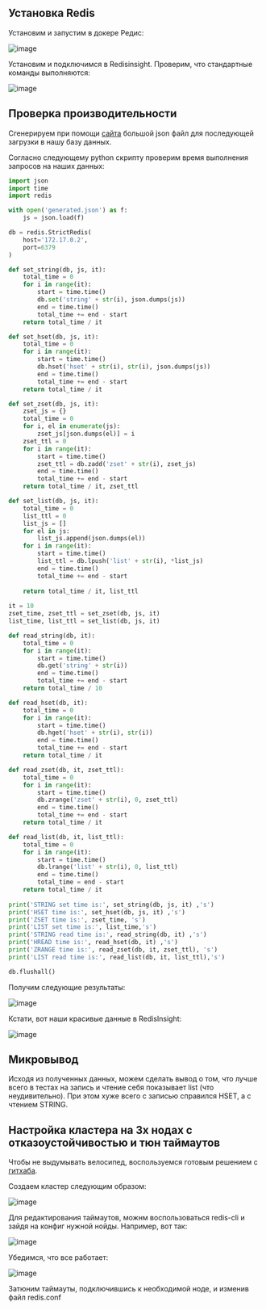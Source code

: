 ## Установка Redis
Установим и запустим в докере Редис:

![image](https://user-images.githubusercontent.com/78553805/234354265-96f9370a-9d91-4293-8a2d-34a5561977fb.png)

Установим и подключимся в Redisinsight. Проверим, что стандартные команды выполняются:

![image](https://user-images.githubusercontent.com/78553805/234354623-da0c815d-6f22-44c5-b00c-b91fe298f1fa.png)

## Проверка производительности
Сгенерируем при помощи [сайта](https://json-generator.com/) большой json файл для последующей загрузки в нашу базу данных. 

Согласно следующему python скрипту проверим время выполнения запросов на наших данных:
```python
import json
import time
import redis

with open('generated.json') as f:
    js = json.load(f)

db = redis.StrictRedis(
    host='172.17.0.2',
    port=6379
)

def set_string(db, js, it):
    total_time = 0
    for i in range(it):
        start = time.time()
        db.set('string' + str(i), json.dumps(js))
        end = time.time()
        total_time += end - start
    return total_time / it

def set_hset(db, js, it):
    total_time = 0
    for i in range(it):
        start = time.time()
        db.hset('hset' + str(i), str(i), json.dumps(js))
        end = time.time()
        total_time += end - start
    return total_time / it

def set_zset(db, js, it):
    zset_js = {}
    total_time = 0
    for i, el in enumerate(js):
        zset_js[json.dumps(el)] = i
    zset_ttl = 0
    for i in range(it):
        start = time.time()
        zset_ttl = db.zadd('zset' + str(i), zset_js)
        end = time.time()
        total_time += end - start
    return total_time / it, zset_ttl

def set_list(db, js, it):
    total_time = 0
    list_ttl = 0
    list_js = []
    for el in js:
        list_js.append(json.dumps(el))
    for i in range(it):
        start = time.time()
        list_ttl = db.lpush('list' + str(i), *list_js)
        end = time.time()
        total_time += end - start
    
    return total_time / it, list_ttl
    
it = 10    
zset_time, zset_ttl = set_zset(db, js, it)
list_time, list_ttl = set_list(db, js, it)

def read_string(db, it):
    total_time = 0
    for i in range(it):
        start = time.time()
        db.get('string' + str(i))
        end = time.time()
        total_time += end - start
    return total_time / 10

def read_hset(db, it):
    total_time = 0
    for i in range(it):
        start = time.time()
        db.hget('hset' + str(i), str(i))
        end = time.time()
        total_time += end - start
    return total_time / it

def read_zset(db, it, zset_ttl):
    total_time = 0
    for i in range(it):
        start = time.time()
        db.zrange('zset' + str(i), 0, zset_ttl)
        end = time.time()
        total_time += end - start
    return total_time / it

def read_list(db, it, list_ttl):
    total_time = 0
    for i in range(it):
        start = time.time()
        db.lrange('list' + str(i), 0, list_ttl)
        end = time.time()
        total_time = end - start
    return total_time / it
    
print('STRING set time is:', set_string(db, js, it) ,'s')
print('HSET time is:', set_hset(db, js, it) ,'s')
print('ZSET time is:', zset_time, 's')
print('LIST set time is:', list_time,'s')
print('STRING read time is:', read_string(db, it) ,'s')
print('HREAD time is:', read_hset(db, it) ,'s')
print('ZRANGE time is:', read_zset(db, it, zset_ttl), 's')
print('LIST read time is:', read_list(db, it, list_ttl),'s')

db.flushall()
```

Получим следующие результаты:

![image](https://user-images.githubusercontent.com/78553805/234377361-27371c1f-5123-498b-b01b-ab094ce4e0f3.png)

Кстати, вот наши красивые данные в RedisInsight:

![image](https://user-images.githubusercontent.com/78553805/234378876-bfcdaac8-ccd1-4403-a4c1-f1190696852d.png)


## Микровывод
Исходя из полученных данных, можем сделать вывод о том, что лучше всего в тестах на запись и чтение себя показывает list (что неудивительно). 
При этом хуже всего с записью справился HSET, а с чтением STRING.

## Настройка кластера на 3х нодах с отказоустойчивостью и тюн таймаутов

Чтобы не выдумывать велосипед, воспользуемся готовым решением с [гитхаба](https://github.com/vishnudxb/docker-redis-cluster). 

Создаем кластер следующим образом: 

![image](https://user-images.githubusercontent.com/78553805/234379798-060fa709-51c4-46ce-acd2-97ed02c523a2.png)

Для редактирования таймаутов, можнм воспользоваться redis-cli и зайдя на конфиг нужной нойды. Например, вот так:

![image](https://user-images.githubusercontent.com/78553805/234380497-1821909d-0e09-4231-bf32-3649d8060b8b.png)

Убедимся, что все работает:

![image](https://user-images.githubusercontent.com/78553805/234381551-57e8ff6a-0b17-410c-a909-a51e9afe9ed7.png)


Затюним таймауты, подключившись к необходимой ноде, и изменив файл redis.conf
